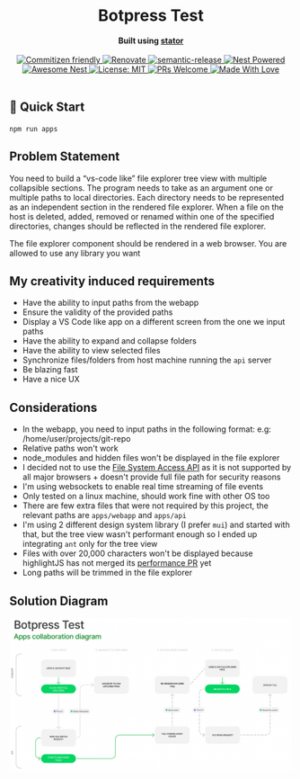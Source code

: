 <div align="center">
  <h1>Botpress Test</h1>
</div>
<div align="center">
  <strong>Built using <a href="https://github.com/chocolat-chaud-io/stator">stator</a></strong>
</div>
</br>

<div align="center">
  <a href="http://commitizen.github.io/cz-cli/">
    <img src="https://img.shields.io/badge/commitizen-friendly-ff69b4.svg" alt="Commitizen friendly" />
  </a>
  <a href="https://renovatebot.com">
    <img src="https://img.shields.io/badge/renovate-enabled-blue.svg" alt="Renovate" />
  </a>
  <a href="https://github.com/semantic-release/semantic-release">
    <img src="https://img.shields.io/badge/%20%20%F0%9F%93%A6%F0%9F%9A%80-semantic--release-e10079.svg" alt="semantic-release" />
  </a>
  <a href="https://github.com/nestjs/nest">
    <img src="https://raw.githubusercontent.com/nestjsx/crud/master/img/nest-powered.svg?sanitize=true" alt="Nest Powered" />
  </a>
  <a href="https://github.com/juliandavidmr/awesome-nestjs#resources">
    <img src="https://raw.githubusercontent.com/nestjsx/crud/master/img/awesome-nest.svg?sanitize=true" alt="Awesome Nest" />
  </a>
  <a href="https://opensource.org/licenses/MIT">
    <img src="https://img.shields.io/badge/License-MIT-yellow.svg" alt="License: MIT" />
  </a>
  <a href="http://makeapullrequest.com">
    <img src="https://img.shields.io/badge/PRs-welcome-brightgreen.svg" alt="PRs Welcome" />
  </a>
  <a href="https://github.com/yann510/botpress-test">
    <img src="https://img.shields.io/badge/Made%20With-Love-orange.svg" alt="Made With Love" />
  </a>
</div>

</br>

## 🚀 Quick Start

```
npm run apps
```

## Problem Statement

You need to build a “vs-code like” file explorer tree view with multiple collapsible sections. The
program needs to take as an argument one or multiple paths to local directories. Each directory
needs to be represented as an independent section in the rendered file explorer. When a file on
the host is deleted, added, removed or renamed within one of the specified directories, changes
should be reflected in the rendered file explorer.

The file explorer component should be rendered in a web browser. You are allowed to use any
library you want

## My creativity induced requirements

- Have the ability to input paths from the webapp
- Ensure the validity of the provided paths
- Display a VS Code like app on a different screen from the one we input paths
- Have the ability to expand and collapse folders
- Have the ability to view selected files
- Synchronize files/folders from host machine running the `api` server
- Be blazing fast
- Have a nice UX

## Considerations

- In the webapp, you need to input paths in the following format: e.g: /home/user/projects/git-repo
- Relative paths won't work
- node_modules and hidden files won't be displayed in the file explorer
- I decided not to use the [File System Access API](https://developer.mozilla.org/en-US/docs/Web/API/File_System_Access_API) as it is not supported by all major browsers + doesn't provide full file path for security reasons
- I'm using websockets to enable real time streaming of file events
- Only tested on a linux machine, should work fine with other OS too
- There are few extra files that were not required by this project, the relevant paths are `apps/webapp` and `apps/api`
- I'm using 2 different design system library (I prefer `mui`) and started with that, but the tree view wasn't performant enough so I ended up integrating `ant` only for the tree view
- Files with over 20,000 characters won't be displayed because highlightJS has not merged its [performance PR](https://gitlab.com/gitlab-org/gitlab/-/merge_requests/82806) yet
- Long paths will be trimmed in the file explorer

## Solution Diagram

![solution-diagram](./readme-assets/app-collaboration-diagram.png)
